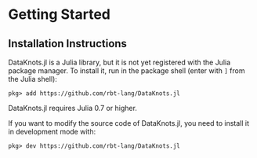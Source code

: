 # Getting Started

## Installation Instructions

DataKnots.jl is a Julia library, but it is not yet registered with the Julia
package manager.  To install it, run in the package shell (enter with `]` from
the Julia shell):

```juliarepl
pkg> add https://github.com/rbt-lang/DataKnots.jl
```

DataKnots.jl requires Julia 0.7 or higher.

If you want to modify the source code of DataKnots.jl, you need to install it
in development mode with:

```juliarepl
pkg> dev https://github.com/rbt-lang/DataKnots.jl
```
